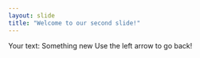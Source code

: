 ```yaml
---
layout: slide
title: "Welcome to our second slide!"
---
```

Your text: Something new
Use the left arrow to go back!

